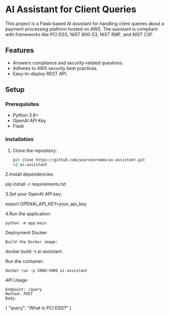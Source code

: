# AI Assistant for Client Queries

This project is a Flask-based AI assistant for handling client queries about a payment processing platform hosted on AWS. The assistant is compliant with frameworks like PCI DSS, NIST 800-53, NIST RMF, and NIST CSF.

## Features
- Answers compliance and security-related questions.
- Adheres to AWS security best practices.
- Easy-to-deploy REST API.

## Setup

### Prerequisites
- Python 3.8+
- OpenAI API Key
- Flask

### Installation
1. Clone the repository:
   ```bash
   git clone https://github.com/yourusername/ai-assistant.git
   cd ai-assistant

2.Install dependencies:

pip install -r requirements.txt

3.Set your OpenAI API key:

export OPENAI_API_KEY=your_api_key

4.Run the application:

    python -m app.main

Deployment
Docker

    Build the Docker image:

docker build -t ai-assistant .

Run the container:

    docker run -p 5000:5000 ai-assistant

API Usage

    Endpoint: /query
    Method: POST
    Body:

{
  "query": "What is PCI DSS?"
}
